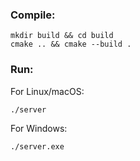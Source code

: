 ### Compile:

```shell
mkdir build && cd build
cmake .. && cmake --build .
```

### Run:

For Linux/macOS:

```shell
./server
```

For Windows:

```shell
./server.exe
```